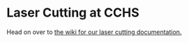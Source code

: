 # Laser Cutting at CCHS

Head on over to [the wiki for our laser cutting documentation.](https://github.com/CCHS-Melbourne/LaserCutter/wiki)




